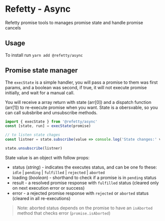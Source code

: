 # Refetty - Async

Refetty promise tools to manages promise state and handle promise cancels

## Usage

To install run `yarn add @refetty/async`

## Promise state manager

The `execState` is a simple handler, you will pass a promise to them was first params, and a boolean was second, if true, it will not execute promise initially, and wait for a manual call.


You will receive a array return with state (arr[0]) and a dispatch function (arr[1]) to re-execute promise when you want.
State is a obersvable, so you can call subsbribe and unsubscribe methods.


```js
import { execState } from '@refetty/async'
const [state, run] = execState(promise)

// to listen state chages
const listner = state.subscribe(value => console.log('State changes:' value))

state.unsubscribe(listner)
```

State value is an object with follow props:

- status (_string_) - indicates the executes status, and can be one fo these: `idle` | `pending` | `fulfilled` | `rejected` | `aborted`
- loading (_boolean_) - shorthand to check if a promise is in `pending` status
- result - a resolved promise response with `fulfilled` status (cleared only on next execution error or success)
- error - a rejected promise response with `rejected` or `aborted` status (cleared in all re-executions)

> Note: aborted status depends on the promise to have an `isAborted` method that checks error (`promise.isAborted`)

